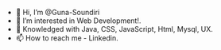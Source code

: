 - 👋 Hi, I’m @Guna-Soundiri
- 👀 I’m interested in Web Development!.
- 🌱 Knowledged with Java, CSS, JavaScript, Html, Mysql, UX.
- 📫 How to reach me - Linkedin.

<!---
Guna-Soundiri/Guna-Soundiri is a ✨ special ✨ repository because its `README.md` (this file) appears on your GitHub profile.
You can click the Preview link to take a look at your changes.
--->
